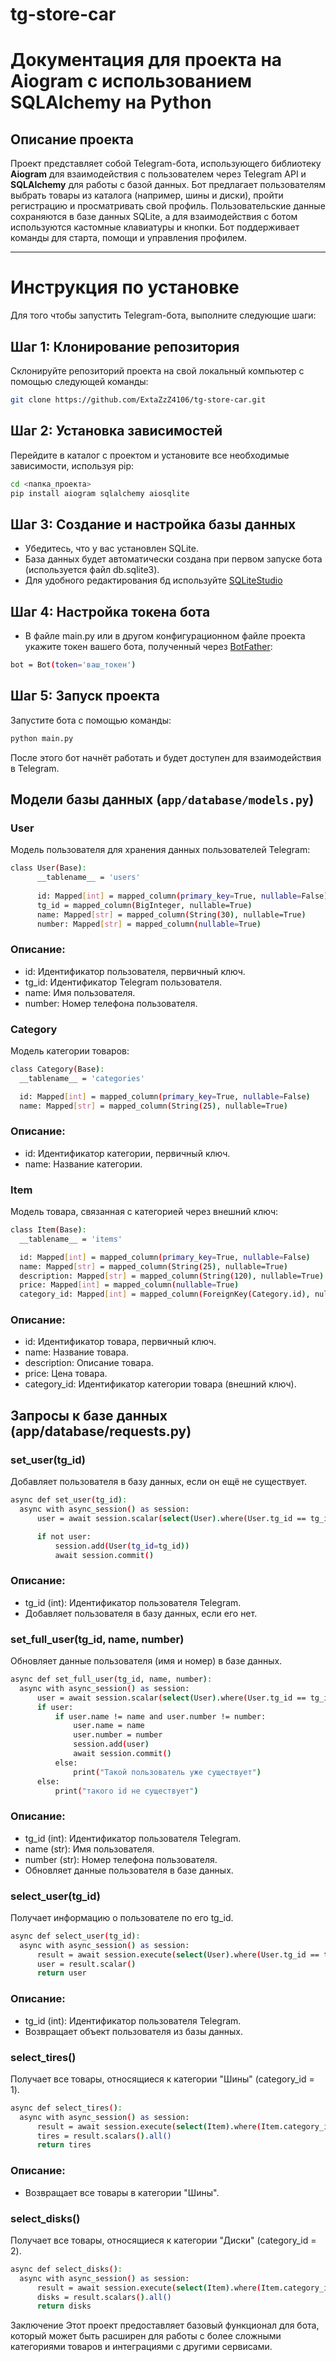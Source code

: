 # tg-store-car

# Документация для проекта на Aiogram с использованием SQLAlchemy на Python

## Описание проекта

Проект представляет собой Telegram-бота, использующего библиотеку **Aiogram** для взаимодействия с пользователем через Telegram API и **SQLAlchemy** для работы с базой данных. Бот предлагает пользователям выбрать товары из каталога (например, шины и диски), пройти регистрацию и просматривать свой профиль. Пользовательские данные сохраняются в базе данных SQLite, а для взаимодействия с ботом используются кастомные клавиатуры и кнопки. Бот поддерживает команды для старта, помощи и управления профилем.

---

# Инструкция по установке

Для того чтобы запустить Telegram-бота, выполните следующие шаги:

## Шаг 1: Клонирование репозитория

Склонируйте репозиторий проекта на свой локальный компьютер с помощью следующей команды:

```bash
git clone https://github.com/ExtaZzZ4106/tg-store-car.git
```

## Шаг 2: Установка зависимостей

Перейдите в каталог с проектом и установите все необходимые зависимости, используя pip:
```bash
cd <папка_проекта>
pip install aiogram sqlalchemy aiosqlite
```
## Шаг 3: Создание и настройка базы данных
- Убедитесь, что у вас установлен SQLite.
- База данных будет автоматически создана при первом запуске бота (используется файл db.sqlite3).
- Для удобного редактирования бд используйте [SQLiteStudio](https://sqlitestudio.pl/)

## Шаг 4: Настройка токена бота
- В файле main.py или в другом конфигурационном файле проекта укажите токен вашего бота, полученный через [BotFather](https://telegram.me/BotFathe):
```bash
bot = Bot(token='ваш_токен')
```


## Шаг 5: Запуск проекта
Запустите бота с помощью команды:
```bash
python main.py
```


После этого бот начнёт работать и будет доступен для взаимодействия в Telegram.




## Модели базы данных (`app/database/models.py`)

### User
Модель пользователя для хранения данных пользователей Telegram:
  ```bash
  class User(Base):
        __tablename__ = 'users'
    
        id: Mapped[int] = mapped_column(primary_key=True, nullable=False)
        tg_id = mapped_column(BigInteger, nullable=True)
        name: Mapped[str] = mapped_column(String(30), nullable=True)
        number: Mapped[str] = mapped_column(nullable=True)
  ```
### Описание:
- id: Идентификатор пользователя, первичный ключ.
- tg_id: Идентификатор Telegram пользователя.
- name: Имя пользователя.
- number: Номер телефона пользователя.

### Category
Модель категории товаров:
  ```bash
class Category(Base):
    __tablename__ = 'categories'

    id: Mapped[int] = mapped_column(primary_key=True, nullable=False)
    name: Mapped[str] = mapped_column(String(25), nullable=True)

  ```
### Описание:
- id: Идентификатор категории, первичный ключ.
- name: Название категории.

### Item
Модель товара, связанная с категорией через внешний ключ:
  ```bash
class Item(Base):
    __tablename__ = 'items'

    id: Mapped[int] = mapped_column(primary_key=True, nullable=False)
    name: Mapped[str] = mapped_column(String(25), nullable=True)
    description: Mapped[str] = mapped_column(String(120), nullable=True)
    price: Mapped[int] = mapped_column(nullable=True)
    category_id: Mapped[int] = mapped_column(ForeignKey(Category.id), nullable=True)


  ```

### Описание:
- id: Идентификатор товара, первичный ключ.
- name: Название товара.
- description: Описание товара.
- price: Цена товара.
- category_id: Идентификатор категории товара (внешний ключ).





## Запросы к базе данных (app/database/requests.py)
### set_user(tg_id)
Добавляет пользователя в базу данных, если он ещё не существует.
  ```bash
async def set_user(tg_id):
    async with async_session() as session:
        user = await session.scalar(select(User).where(User.tg_id == tg_id))

        if not user:
            session.add(User(tg_id=tg_id))
            await session.commit()

  ```
### Описание:
- tg_id (int): Идентификатор пользователя Telegram.
- Добавляет пользователя в базу данных, если его нет.



### set_full_user(tg_id, name, number)
Обновляет данные пользователя (имя и номер) в базе данных.

  ```bash
async def set_full_user(tg_id, name, number):
    async with async_session() as session:
        user = await session.scalar(select(User).where(User.tg_id == tg_id))
        if user:
            if user.name != name and user.number != number:
                user.name = name
                user.number = number
                session.add(user)
                await session.commit()
            else:
                print("Такой пользователь уже существует")
        else:
            print("такого id не существует")


  ```

### Описание:
- tg_id (int): Идентификатор пользователя Telegram.
- name (str): Имя пользователя.
- number (str): Номер телефона пользователя.
- Обновляет данные пользователя в базе данных.

### select_user(tg_id)
Получает информацию о пользователе по его tg_id.

  ```bash
async def select_user(tg_id):
    async with async_session() as session:
        result = await session.execute(select(User).where(User.tg_id == tg_id))
        user = result.scalar()
        return user

  ```

### Описание:
- tg_id (int): Идентификатор пользователя Telegram.
- Возвращает объект пользователя из базы данных.

### select_tires()
Получает все товары, относящиеся к категории "Шины" (category_id = 1).
  ```bash
async def select_tires():
    async with async_session() as session:
        result = await session.execute(select(Item).where(Item.category_id == 1))
        tires = result.scalars().all()
        return tires

  ```
### Описание:
- Возвращает все товары в категории "Шины".

### select_disks()
Получает все товары, относящиеся к категории "Диски" (category_id = 2).
  ```bash
async def select_disks():
    async with async_session() as session:
        result = await session.execute(select(Item).where(Item.category_id == 2))
        disks = result.scalars().all()
        return disks

  ```

Заключение
Этот проект предоставляет базовый функционал для бота, который может быть расширен для работы с более сложными категориями товаров и интеграциями с другими сервисами.




